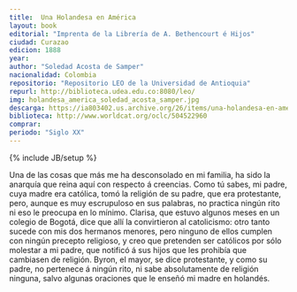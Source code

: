 ```yaml
---
title:  Una Holandesa en América 
layout: book
editorial: "Imprenta de la Librería de A. Bethencourt é Hijos"
ciudad: Curazao
edicion: 1888
year: 
author: "Soledad Acosta de Samper"
nacionalidad: Colombia
repositorio: "Repositorio LEO de la Universidad de Antioquia"
repurl: http://biblioteca.udea.edu.co:8080/leo/
img: holandesa_america_soledad_acosta_samper.jpg
descarga: https://ia803402.us.archive.org/26/items/una-holandesa-en-america-soledad-acosta-samper/Una%20holandesa%20en%20America%20-%20Soledad%20Acosta%20Samper.pdf
biblioteca: http://www.worldcat.org/oclc/504522960
comprar: 
periodo: "Siglo XX"
---
```

{% include JB/setup %}

Una de las cosas que más me ha desconsolado en mi familia, ha sido la anarquía que reina aquí con respecto á creencias. Como tú sabes, mi padre, cuya madre era católica, tomó la religión de su padre, que era protestante, pero, aunque es muy escrupuloso en sus palabras, no practica ningún rito ni eso le preocupa en lo mínimo. Clarisa, que estuvo algunos meses en un colegio de Bogotá, dice que allí la convirtieron al catolicismo: otro tanto sucede con mis dos hermanos menores, pero ninguno de ellos cumplen con ningún precepto religioso, y creo que pretenden ser católicos por sólo molestar a mi padre, que notificó á sus hijos que les prohibía que cambiasen de religión. Byron, el mayor, se dice protestante, y como su padre, no pertenece á ningún rito, ni sabe absolutamente de religión ninguna, salvo algunas oraciones que le enseñó mi madre en holandés.

